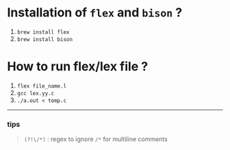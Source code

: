 # Installation of `flex` and `bison` ? 

1. `brew install flex`
2. `brew install bison`

# How to run flex/lex file ?

1. `flex file_name.l`
2. `gcc lex.yy.c`
3. `./a.out < temp.c`

---
### tips

> `(?!\/*)` : regex to ignore `/*` for multiline comments